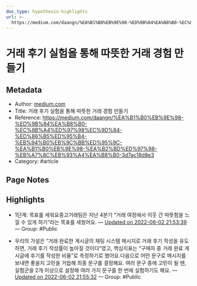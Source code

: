 ```yaml
---
doc_type: hypothesis-highlights
url: >-
  https://medium.com/daangn/%EA%B1%B0%EB%9E%98-%ED%9B%84%EA%B8%B0-%EC%8B%A4%ED%97%98%EC%9D%84-%ED%86%B5%ED%95%B4-%EB%94%B0%EB%9C%BB%ED%95%9C-%EA%B1%B0%EB%9E%98-%EA%B2%BD%ED%97%98-%EB%A7%8C%EB%93%A4%EA%B8%B0-3d7ac18d8e3
---
```


# 거래 후기 실험을 통해 따뜻한 거래 경험 만들기

## Metadata
- Author: [medium.com]()
- Title: 거래 후기 실험을 통해 따뜻한 거래 경험 만들기
- Reference: https://medium.com/daangn/%EA%B1%B0%EB%9E%98-%ED%9B%84%EA%B8%B0-%EC%8B%A4%ED%97%98%EC%9D%84-%ED%86%B5%ED%95%B4-%EB%94%B0%EB%9C%BB%ED%95%9C-%EA%B1%B0%EB%9E%98-%EA%B2%BD%ED%97%98-%EB%A7%8C%EB%93%A4%EA%B8%B0-3d7ac18d8e3
- Category: #article

## Page Notes
## Highlights
- 1단계: 목표를 세워요중고거래팀은 지난 4분기 “거래 여정에서 이웃 간 따뜻함을 느낄 수 있게 하기”라는 목표를 세웠어요.  — [Updated on 2022-06-02 21:53:39](https://hyp.is/Bf3KZuJzEeyheHtp_3LBVA/medium.com/daangn/%EA%B1%B0%EB%9E%98-%ED%9B%84%EA%B8%B0-%EC%8B%A4%ED%97%98%EC%9D%84-%ED%86%B5%ED%95%B4-%EB%94%B0%EB%9C%BB%ED%95%9C-%EA%B1%B0%EB%9E%98-%EA%B2%BD%ED%97%98-%EB%A7%8C%EB%93%A4%EA%B8%B0-3d7ac18d8e3) — Group: #Public

- 우리의 가설은 “거래 완료한 게시글의 채팅 시스템 메시지로 거래 후기 작성을 유도하면, 거래 후기 작성률이 높아질 것이다”였고, 핵심지표는 “구매자 중 거래 완료 게시글에 후기를 작성한 비율”로 측정하기로 했어요.다음으로 어떤 문구로 메시지를 보내면 좋을지 고민을 거듭해 최종 문구를 결정해요. 여러 문구 중에 고민이 될 땐, 실험군을 2개 이상으로 설정해 여러 가지 문구를 한 번에 실험하기도 해요. — [Updated on 2022-06-02 21:55:32](https://hyp.is/SargWuJzEeyheYtJnUMKYw/medium.com/daangn/%EA%B1%B0%EB%9E%98-%ED%9B%84%EA%B8%B0-%EC%8B%A4%ED%97%98%EC%9D%84-%ED%86%B5%ED%95%B4-%EB%94%B0%EB%9C%BB%ED%95%9C-%EA%B1%B0%EB%9E%98-%EA%B2%BD%ED%97%98-%EB%A7%8C%EB%93%A4%EA%B8%B0-3d7ac18d8e3) — Group: #Public



